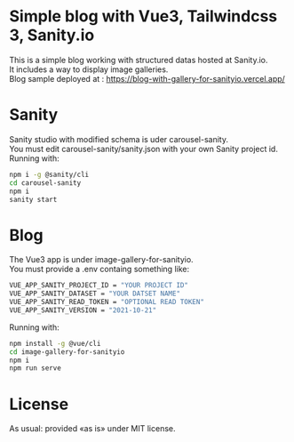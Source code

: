 # Simple blog with Vue3, Tailwindcss 3, Sanity.io

This is a simple blog working with structured datas hosted at Sanity.io.  
It includes a way to display image galleries.  
Blog sample deployed at : https://blog-with-gallery-for-sanityio.vercel.app/  

# Sanity

Sanity studio with modified schema is uder carousel-sanity.  
You must edit carousel-sanity/sanity.json with your own Sanity project id.  
Running with:
```bash
npm i -g @sanity/cli
cd carousel-sanity
npm i
sanity start
```

# Blog

The Vue3 app is under image-gallery-for-sanityio.  
You must provide a .env containg something like:
```bash
VUE_APP_SANITY_PROJECT_ID = "YOUR PROJECT ID"
VUE_APP_SANITY_DATASET = "YOUR DATSET NAME"
VUE_APP_SANITY_READ_TOKEN = "OPTIONAL READ TOKEN"
VUE_APP_SANITY_VERSION = "2021-10-21"
```
Running with:
```bash
npm install -g @vue/cli
cd image-gallery-for-sanityio
npm i
npm run serve
```

# License

As usual: provided «as is» under MIT license. 